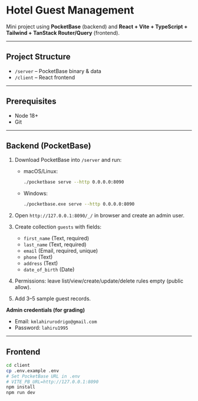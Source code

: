 # Hotel Guest Management

Mini project using **PocketBase** (backend) and **React + Vite + TypeScript + Tailwind + TanStack Router/Query** (frontend).

---

## Project Structure

- `/server` – PocketBase binary & data  
- `/client` – React frontend

---

## Prerequisites

- Node 18+  
- Git

---

## Backend (PocketBase)

1. Download PocketBase into `/server` and run:

   - macOS/Linux: 
     ```bash
     ./pocketbase serve --http 0.0.0.0:8090
     ```
   - Windows:
     ```bash
     ./pocketbase.exe serve --http 0.0.0.0:8090
     ```

2. Open `http://127.0.0.1:8090/_/` in browser and create an admin user.  

3. Create collection `guests` with fields:

   - `first_name` (Text, required)  
   - `last_name` (Text, required)  
   - `email` (Email, required, unique)  
   - `phone` (Text)  
   - `address` (Text)  
   - `date_of_birth` (Date)  

4. Permissions: leave list/view/create/update/delete rules empty (public allow).  

5. Add 3–5 sample guest records.

**Admin credentials (for grading)**

- Email: `kmlahirurodrigo@gmail.com`  
- Password: `lahiru1995`  

---

## Frontend

```bash
cd client
cp .env.example .env
# Set PocketBase URL in .env
# VITE_PB_URL=http://127.0.0.1:8090
npm install
npm run dev

